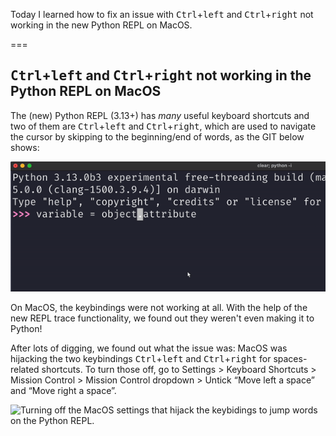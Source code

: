 Today I learned how to fix an issue with <kbd>Ctrl</kbd>+<kbd>left</kbd> and <kbd>Ctrl</kbd>+<kbd>right</kbd> not working in the new Python REPL on MacOS.

===


## <kbd>Ctrl</kbd>+<kbd>left</kbd> and <kbd>Ctrl</kbd>+<kbd>right</kbd> not working in the Python REPL on MacOS

The (new) Python REPL (3.13+) has _many_ useful keyboard shortcuts and two of them are <kbd>Ctrl</kbd>+<kbd>left</kbd> and <kbd>Ctrl</kbd>+<kbd>right</kbd>, which are used to navigate the cursor by skipping to the beginning/end of words, as the GIT below shows:

![Animation showing how ctrl+left and ctrl+right work on the Python REPL, jumping around words.](_keybinding.gif "GIF showing the keybindings in action.")

On MacOS, the keybindings were not working at all.
With the help of the new REPL trace functionality, we found out they weren't even making it to Python!

After lots of digging, we found out what the issue was: MacOS was hijacking the two keybindings <kbd>Ctrl</kbd>+<kbd>left</kbd> and <kbd>Ctrl</kbd>+<kbd>right</kbd> for spaces-related shortcuts.
To turn those off, go to Settings > Keyboard Shortcuts > Mission Control > Mission Control dropdown > Untick “Move left a space” and “Move right a space”.

![Turning off the MacOS settings that hijack the keybidings to jump words on the Python REPL.](_settings.gif)
